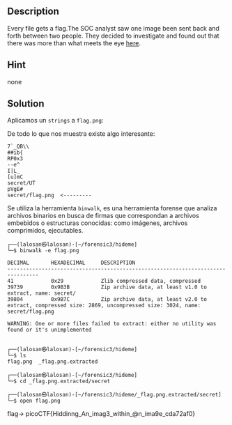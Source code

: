 
## Description

Every file gets a flag.The SOC analyst saw one image been sent back and forth between two people. They decided to investigate and found out that there was more than what meets the eye [here](https://artifacts.picoctf.net/c/259/flag.png).

## Hint

none

## Solution

Aplicamos un `strings` a `flag.png`: 

De todo lo que nos muestra existe algo interesante: 

```
7`_QB\\
##ib{
RP0x3
--e^
I|L_
[u]mC
secret/UT
pVgE#
secret/flag.png  <---------
```


Se utiliza la herramienta `binwalk`, es una herramienta forense que analiza archivos binarios en busca de firmas que correspondan a archivos embebidos o estructuras conocidas: como imágenes, archivos comprimidos, ejecutables. 

```
┌──(lalosan㉿lalosan)-[~/forensic3/hideme]
└─$ binwalk -e flag.png                   

DECIMAL       HEXADECIMAL     DESCRIPTION
--------------------------------------------------------------------------------
41            0x29            Zlib compressed data, compressed
39739         0x9B3B          Zip archive data, at least v1.0 to extract, name: secret/
39804         0x9B7C          Zip archive data, at least v2.0 to extract, compressed size: 2869, uncompressed size: 3024, name: secret/flag.png

WARNING: One or more files failed to extract: either no utility was found or it's unimplemented

                                                        
┌──(lalosan㉿lalosan)-[~/forensic3/hideme]
└─$ ls
flag.png  _flag.png.extracted
                                                        
┌──(lalosan㉿lalosan)-[~/forensic3/hideme]
└─$ cd _flag.png.extracted/secret
                                                        
┌──(lalosan㉿lalosan)-[~/forensic3/hideme/_flag.png.extracted/secret]
└─$ open flag.png 
```

flag-> picoCTF{Hiddinng_An_imag3_within_@n_ima9e_cda72af0}